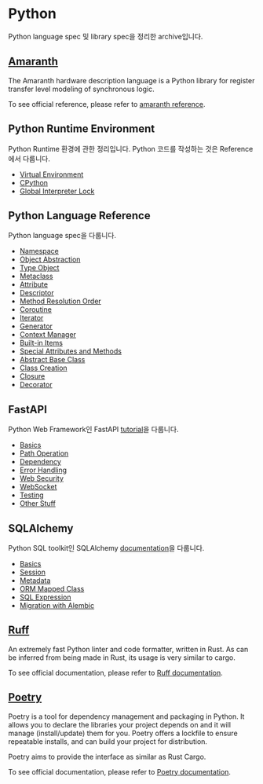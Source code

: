 # Python

Python language spec 및 library spec을 정리한 archive입니다.

## [Amaranth](amaranth.md)

The Amaranth hardware description language is a Python library for register transfer level modeling of synchronous logic.

To see official reference, please refer to [amaranth reference](https://amaranth-lang.org/docs/amaranth/latest/intro.html).

## Python Runtime Environment

Python Runtime 환경에 관한 정리입니다. Python 코드를 작성하는 것은 Reference에서 다룹니다.

* [Virtual Environment](runtime/01_venv.md)
* [CPython](runtime/02_cpython.md)
* [Global Interpreter Lock](runtime/03_gil.md)

## Python Language Reference

Python language spec을 다룹니다.

* [Namespace](reference/01_namespace.md)
* [Object Abstraction](reference/02_object.md)
* [Type Object](reference/03_type.md)
* [Metaclass](reference/04_metaclass.md)
* [Attribute](reference/05_attribute.md)
* [Descriptor](reference/06_descriptor.md)
* [Method Resolution Order](reference/07_mro.md)
* [Coroutine](reference/08_coroutine.md)
* [Iterator](reference/09_iterator.md)
* [Generator](reference/10_generator.md)
* [Context Manager](reference/11_context.md)
* [Built-in Items](reference/12_builtins.md)
* [Special Attributes and Methods](reference/13_special_methods.md)
* [Abstract Base Class](reference/14_abc.md)
* [Class Creation](reference/15_class.md)
* [Closure](reference/16_closure.md)
* [Decorator](reference/17_decorator.md)

## FastAPI

Python Web Framework인 FastAPI [tutorial](https://fastapi.tiangolo.com/learn/)을 다룹니다.

* [Basics](fastapi/01_basics.md)
* [Path Operation](fastapi/02_path_operation.md)
* [Dependency](fastapi/03_dependency.md)
* [Error Handling](fastapi/04_error_handling.md)
* [Web Security](fastapi/05_security.md)
* [WebSocket](fastapi/06_websocket.md)
* [Testing](fastapi/07_testing.md)
* [Other Stuff](fastapi/08_others.md)

## SQLAlchemy

Python SQL toolkit인 SQLAlchemy [documentation](https://docs.sqlalchemy.org/en/20/)을 다룹니다.

* [Basics](sqlalchemy/01_basics.md)
* [Session](sqlalchemy/02_session.md)
* [Metadata](sqlalchemy/03_metadata.md)
* [ORM Mapped Class](sqlalchemy/04_declarative.md)
* [SQL Expression](sqlalchemy/05_sql.md)
* [Migration with Alembic](sqlalchemy/06_alembic.md)

## [Ruff](ruff.md)

An extremely fast Python linter and code formatter, written in Rust.
As can be inferred from being made in Rust, its usage is very similar to cargo.

To see official documentation, please refer to [Ruff documentation](https://astral.sh/ruff).

## [Poetry](poetry.md)

Poetry is a tool for dependency management and packaging in Python.
It allows you to declare the libraries your project depends on and it will manage (install/update) them for you.
Poetry offers a lockfile to ensure repeatable installs, and can build your project for distribution.

Poetry aims to provide the interface as similar as Rust Cargo.

To see official documentation, please refer to [Poetry documentation](https://python-poetry.org/docs/).
